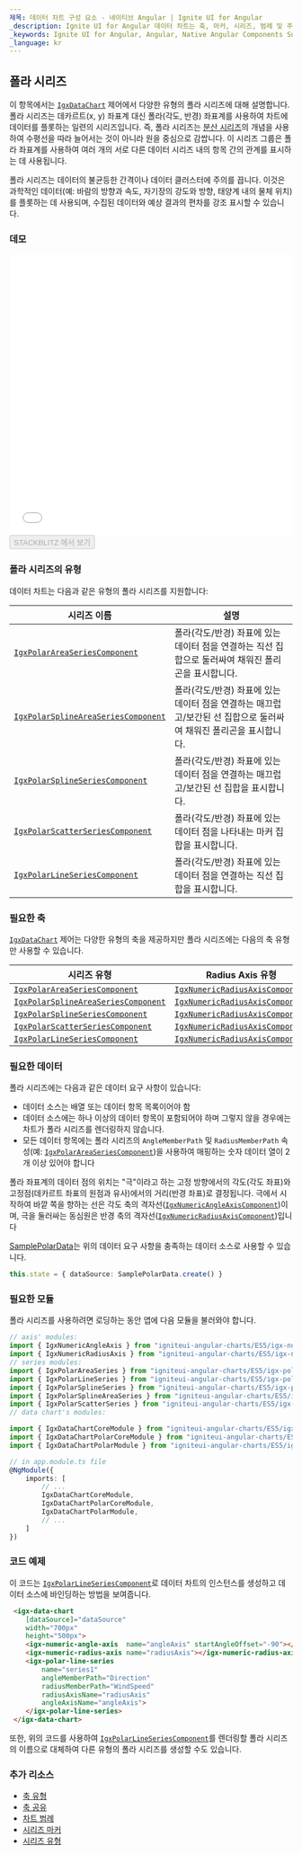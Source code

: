 ```yaml
---
제목: 데이터 차트 구성 요소 - 네이티브 Angular | Ignite UI for Angular
_description: Ignite UI for Angular 데이터 차트는 축, 마커, 시리즈, 범례 및 주석 레이어의 모듈 식 디자인을 제공하는 차트 구성 요소입니다. 이 차트를 사용하면 동일한 차트 영역에 이러한 시각적 요소의 인스턴스를 여러 개 만들어 복합 차트 뷰를 만들 수 있습니다.
_keywords: Ignite UI for Angular, Angular, Native Angular Components Suite, Native Angular Controls, Native Angular Components, Native Angular Components Library, Angular Chart, Angular Chart Control, Angular Chart Example, Angular Chart Component, Angular Data Chart
_language: kr
---
```


## 폴라 시리즈

이 항목에서는 [`IgxDataChart`](/products/ignite-ui-angular/api/docs/typescript/latest/classes/igxdatachart.html) 제어에서 다양한 유형의 폴라 시리즈에 대해 설명합니다. 폴라 시리즈는 데카르트(x, y) 좌표계 대신 폴라(각도, 반경) 좌표계를 사용하여 차트에 데이터를 플롯하는 일련의 시리즈입니다. 즉, 폴라 시리즈는 [분산 시리즈](data-chart-type-scatter-point-series.md)의 개념을 사용하여 수평선을 따라 늘어서는 것이 아니라 원을 중심으로 감쌉니다. 이 시리즈 그룹은 폴라 좌표계를 사용하여 여러 개의 서로 다른 데이터 시리즈 내의 항목 간의 관계를 표시하는 데 사용됩니다.

폴라 시리즈는 데이터의 불균등한 간격이나 데이터 클러스터에 주의를 끕니다. 이것은 과학적인 데이터(예: 바람의 방향과 속도, 자기장의 강도와 방향, 태양계 내의 물체 위치)를 플롯하는 데 사용되며, 수집된 데이터와 예상 결과의 편차를 강조 표시할 수 있습니다.

### 데모

<div class="sample-container loading" style="height: 500px">
    <iframe id="data-chart-type-polar-series-iframe" src='{environment:dvDemosBaseUrl}/charts/data-chart-type-polar-series' width="100%" height="100%" seamless frameBorder="0" onload="onXPlatSampleIframeContentLoaded(this);"></iframe>
</div>
<div>
    <button data-localize="stackblitz" disabled class="stackblitz-btn" data-iframe-id="data-chart-type-polar-series-iframe" data-demos-base-url="{environment:dvDemosBaseUrl}">STACKBLITZ 에서 보기
    </button>
</div>

<div class="divider--half"></div>

### 폴라 시리즈의 유형

데이터 차트는 다음과 같은 유형의 폴라 시리즈를 지원합니다:

| 시리즈 이름                                                                                                                                       | 설명                                                                |
| -------------------------------------------------------------------------------------------------------------------------------------------- | ----------------------------------------------------------------- |
| [`IgxPolarAreaSeriesComponent`](/products/ignite-ui-angular/api/docs/typescript/latest/classes/igxpolarareaseriescomponent.html)             | 폴라(각도/반경) 좌표에 있는 데이터 점을 연결하는 직선 집합으로 둘러싸여 채워진 폴리곤을 표시합니다.         |
| [`IgxPolarSplineAreaSeriesComponent`](/products/ignite-ui-angular/api/docs/typescript/latest/classes/igxpolarsplineareaseriescomponent.html) | 폴라(각도/반경) 좌표에 있는 데이터 점을 연결하는 매끄럽고/보간된 선 집합으로 둘러싸여 채워진 폴리곤을 표시합니다. |
| [`IgxPolarSplineSeriesComponent`](/products/ignite-ui-angular/api/docs/typescript/latest/classes/igxpolarsplineseriescomponent.html)         | 폴라(각도/반경) 좌표에 있는 데이터 점을 연결하는 매끄럽고/보간된 선 집합을 표시합니다.                |
| [`IgxPolarScatterSeriesComponent`](/products/ignite-ui-angular/api/docs/typescript/latest/classes/igxpolarscatterseriescomponent.html)       | 폴라(각도/반경) 좌표에 있는 데이터 점을 나타내는 마커 집합을 표시합니다.                        |
| [`IgxPolarLineSeriesComponent`](/products/ignite-ui-angular/api/docs/typescript/latest/classes/igxpolarlineseriescomponent.html)             | 폴라(각도/반경) 좌표에 있는 데이터 점을 연결하는 직선 집합을 표시합니다.                        |

### 필요한 축

[`IgxDataChart`](/products/ignite-ui-angular/api/docs/typescript/latest/classes/igxdatachart.html) 제어는 다양한 유형의 축을 제공하지만 폴라 시리즈에는 다음의 축 유형만 사용할 수 있습니다.

| 시리즈 유형                                                                                                                                       | Radius Axis 유형                                                                                                                       | Angle Axis 유형                                                                                                                      |
| -------------------------------------------------------------------------------------------------------------------------------------------- | ------------------------------------------------------------------------------------------------------------------------------------ | ---------------------------------------------------------------------------------------------------------------------------------- |
| [`IgxPolarAreaSeriesComponent`](/products/ignite-ui-angular/api/docs/typescript/latest/classes/igxpolarareaseriescomponent.html)             | [`IgxNumericRadiusAxisComponent`](/products/ignite-ui-angular/api/docs/typescript/latest/classes/igxnumericradiusaxiscomponent.html) | [`IgxNumericAngleAxisComponent`](/products/ignite-ui-angular/api/docs/typescript/latest/classes/igxnumericangleaxiscomponent.html) |
| [`IgxPolarSplineAreaSeriesComponent`](/products/ignite-ui-angular/api/docs/typescript/latest/classes/igxpolarsplineareaseriescomponent.html) | [`IgxNumericRadiusAxisComponent`](/products/ignite-ui-angular/api/docs/typescript/latest/classes/igxnumericradiusaxiscomponent.html) | [`IgxNumericAngleAxisComponent`](/products/ignite-ui-angular/api/docs/typescript/latest/classes/igxnumericangleaxiscomponent.html) |
| [`IgxPolarSplineSeriesComponent`](/products/ignite-ui-angular/api/docs/typescript/latest/classes/igxpolarsplineseriescomponent.html)         | [`IgxNumericRadiusAxisComponent`](/products/ignite-ui-angular/api/docs/typescript/latest/classes/igxnumericradiusaxiscomponent.html) | [`IgxNumericAngleAxisComponent`](/products/ignite-ui-angular/api/docs/typescript/latest/classes/igxnumericangleaxiscomponent.html) |
| [`IgxPolarScatterSeriesComponent`](/products/ignite-ui-angular/api/docs/typescript/latest/classes/igxpolarscatterseriescomponent.html)       | [`IgxNumericRadiusAxisComponent`](/products/ignite-ui-angular/api/docs/typescript/latest/classes/igxnumericradiusaxiscomponent.html) | [`IgxNumericAngleAxisComponent`](/products/ignite-ui-angular/api/docs/typescript/latest/classes/igxnumericangleaxiscomponent.html) |
| [`IgxPolarLineSeriesComponent`](/products/ignite-ui-angular/api/docs/typescript/latest/classes/igxpolarlineseriescomponent.html)             | [`IgxNumericRadiusAxisComponent`](/products/ignite-ui-angular/api/docs/typescript/latest/classes/igxnumericradiusaxiscomponent.html) | [`IgxNumericAngleAxisComponent`](/products/ignite-ui-angular/api/docs/typescript/latest/classes/igxnumericangleaxiscomponent.html) |

### 필요한 데이터

폴라 시리즈에는 다음과 같은 데이터 요구 사항이 있습니다:

-   데이터 소스는 배열 또는 데이터 항목 목록이어야 함
-   데이터 소스에는 하나 이상의 데이터 항목이 포함되어야 하며 그렇지 않을 경우에는 차트가 폴라 시리즈를 렌더링하지 않습니다.
-   모든 데이터 항목에는 폴라 시리즈의 `AngleMemberPath` 및 `RadiusMemberPath` 속성(예: [`IgxPolarAreaSeriesComponent`](/products/ignite-ui-angular/api/docs/typescript/latest/classes/igxpolarareaseriescomponent.html))을 사용하여 매핑하는 숫자 데이터 열이 2개 이상 있어야 합니다

폴라 좌표계의 데이터 점의 위치는  "극"이라고 하는 고정 방향에서의 각도(각도 좌표)와 고정점(데카르트 좌표의 원점과 유사)에서의 거리(반경 좌표)로 결정됩니다. 극에서 시작하여 바깥 쪽을 향하는 선은 각도 축의 격자선([`IgxNumericAngleAxisComponent`](/products/ignite-ui-angular/api/docs/typescript/latest/classes/igxnumericangleaxiscomponent.html))이며, 극을 둘러싸는 동심원은 반경 축의 격자선([`IgxNumericRadiusAxisComponent`](/products/ignite-ui-angular/api/docs/typescript/latest/classes/igxnumericradiusaxiscomponent.html))입니다

[SamplePolarData](data-chart-data-sources-polar.md)는 위의 데이터 요구 사항을 충족하는 데이터 소스로 사용할 수 있습니다.

```ts
this.state = { dataSource: SamplePolarData.create() }
```

### 필요한 모듈

폴라 시리즈를 사용하려면 로딩하는 동안 앱에 다음 모듈을 불러와야 합니다.

```ts
// axis' modules:
import { IgxNumericAngleAxis } from "igniteui-angular-charts/ES5/igx-numeric-angle-axis";
import { IgxNumericRadiusAxis } from "igniteui-angular-charts/ES5/igx-numeric-radius-axis";
// series modules:
import { IgxPolarAreaSeries } from "igniteui-angular-charts/ES5/igx-polar-area-series";
import { IgxPolarLineSeries } from "igniteui-angular-charts/ES5/igx-polar-line-series";
import { IgxPolarSplineSeries } from "igniteui-angular-charts/ES5/igx-polar-spline-series";
import { IgxPolarSplineAreaSeries } from "igniteui-angular-charts/ES5/igx-polar-spline-area-series";
import { IgxPolarScatterSeries } from "igniteui-angular-charts/ES5/igx-polar-scatter-series";
// data chart's modules:

import { IgxDataChartCoreModule } from "igniteui-angular-charts/ES5/igx-data-chart-core-module";
import { IgxDataChartPolarCoreModule } from "igniteui-angular-charts/ES5/igx-data-chart-polar-core-module";
import { IgxDataChartPolarModule } from "igniteui-angular-charts/ES5/igx-data-chart-polar-module";

// in app.module.ts file
@NgModule({
    imports: [
        // ...
        IgxDataChartCoreModule,
        IgxDataChartPolarCoreModule,
        IgxDataChartPolarModule,
        // ...
    ]
})
```

### 코드 예제

이 코드는 [`IgxPolarLineSeriesComponent`](/products/ignite-ui-angular/api/docs/typescript/latest/classes/igxpolarlineseriescomponent.html)로 데이터 차트의 인스턴스를 생성하고 데이터 소스에 바인딩하는 방법을 보여줍니다.

```html
 <igx-data-chart
    [dataSource]="dataSource"
    width="700px"
    height="500px">
    <igx-numeric-angle-axis  name="angleAxis" startAngleOffset="-90"></igx-numeric-angle-axis>
    <igx-numeric-radius-axis name="radiusAxis"></igx-numeric-radius-axis>
    <igx-polar-line-series
        name="series1"
        angleMemberPath="Direction"
        radiusMemberPath="WindSpeed"
        radiusAxisName="radiusAxis"
        angleAxisName="angleAxis">
    </igx-polar-line-series>
 </igx-data-chart>
```

또한, 위의 코드를 사용하여 [`IgxPolarLineSeriesComponent`](/products/ignite-ui-angular/api/docs/typescript/latest/classes/igxpolarlineseriescomponent.html)를 렌더링할 폴라 시리즈의 이름으로 대체하여 다른 유형의 폴라 시리즈를 생성할 수도 있습니다.

### 추가 리소스

-   [축 유형](data-chart-axis-types.md)
-   [축 공유](data-chart-axis-sharing.md)
-   [차트 범례](data-chart-legends.md)
-   [시리즈 마커](data-chart-series-markers.md)
-   [시리즈 유형](data-chart-series-types.md)
